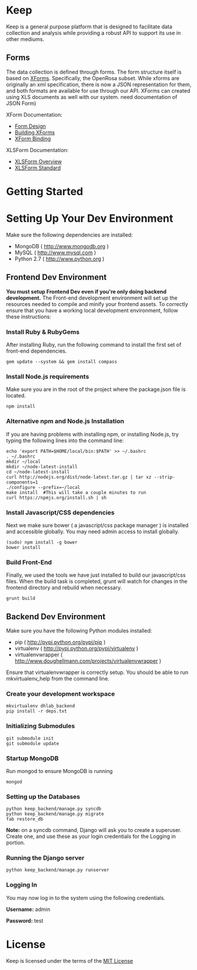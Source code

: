 # Keep

Keep is a general purpose platform that is designed to facilitate data collection and analysis while providing a robust API to support its use in other mediums.

## Forms

The data collection is defined through forms.  The form structure itself is based on [XForms](https://en.wikipedia.org/wiki/XForms).  Specifically, the OpenRosa subset.  While xforms are originally an xml specification, there is now a JSON representation for them, and both formats are available for use through our API. XForms can created using XLS documents as well with our system.  need documentation of JSON Form)

XForm Documentation:

- [Form Design](http://opendatakit.org/help/form-design/)
- [Building XForms](https://bitbucket.org/javarosa/javarosa/wiki/buildxforms)
- [XForm Binding](http://opendatakit.org/help/form-design/binding/)

XLSForm Documentation:

- [XLSForm Overview](http://formhub.org/syntax/)
- [XLSForm Standard](https://docs.google.com/spreadsheet/ccc?key=0AgpC5gsTSm_4dDRVOEprRkVuSFZUWTlvclJ6UFRvdFE#gid=0)

# Getting Started

# Setting Up Your Dev Environment
Make sure the following dependencies are installed:

- MongoDB ( http://www.mongodb.org )
- MySQL ( http://www.mysql.com )
- Python 2.7 ( http://www.python.org )

## Frontend Dev Environment
**You must setup Frontend Dev even if you're only doing backend development.**
The Front-end development environment will set up the resources needed to compile
and minify your frontend assets. To correctly ensure that you have a working local
development environment, follow these instructions:

### Install Ruby & RubyGems
After installing Ruby, run the following command to install the first set of
front-end dependencies.

    gem update --system && gem install compass

### Install Node.js requirements
Make sure you are in the root of the project where the package.json file is located.

    npm install

### Alternative npm and Node.js Installation
If you are having problems with installing npm, or installing Node.js, try typing the following lines into the command line:

    echo 'export PATH=$HOME/local/bin:$PATH' >> ~/.bashrc
    . ~/.bashrc
    mkdir ~/local
    mkdir ~/node-latest-install
    cd ~/node-latest-install
    curl http://nodejs.org/dist/node-latest.tar.gz | tar xz --strip-components=1
    ./configure --prefix=~/local
    make install  #This will take a couple minutes to run
    curl https://npmjs.org/install.sh | sh

### Install Javascript/CSS dependencies
Next we make sure bower ( a javascript/css package manager ) is installed and
accessible globally. You may need admin access to install globally.

    (sudo) npm install -g bower
    bower install

### Build Front-End
Finally, we used the tools we have just installed to build our javascript/css
files. When the build task is completed, grunt will watch for changes in the
frontend directory and rebuild when necessary.

    grunt build

## Backend Dev Environment
Make sure you have the following Python modules installed:

- pip ( http://pypi.python.org/pypi/pip )
- virtualenv ( http://pypi.python.org/pypi/virtualenv )
- virtualenvwrapper ( http://www.doughellmann.com/projects/virtualenvwrapper )

Ensure that virtualenvwrapper is correctly setup. You should be able to run
mkvirtualenv_help from the command line.

### Create your development workspace
    mkvirtualenv dhlab_backend
    pip install -r deps.txt

### Initializing Submodules
    git submodule init
    git submodule update

### Startup MongoDB
Run mongod to ensure MongoDB is running

    mongod

### Setting up the Databases
    python keep_backend/manage.py syncdb
    python keep_backend/manage.py migrate
    fab restore_db

**Note:** on a syncdb command, Django will ask you to create a superuser.  Create one, and use these as your login credentials for the Logging in portion.

### Running the Django server
    python keep_backend/manage.py runserver

### Logging In
You may now log in to the system using the following credentials.

**Username:** admin

**Password:** test

# License

Keep is licensed under the terms of the [MIT License](LICENSE.txt)

